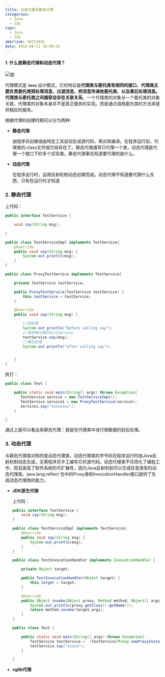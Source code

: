 ```yaml
---
title: 动态代理与静态代理
categories:
  - Java
  - JSE
tags:
  - Java
  - JSE
abbrlink: 5072383b
date: 2018-08-11 19:08:33
---
```

#### 1. 什么是静态代理和动态代理？

![图](https://java-design-patterns.com/assets/proxy-concept.png)

代理模式是 **`Java`** 设计模式，它的特征是**代理类与委托类有相同的接口**。**代理类主要负责委托类预处理消息、过滤消息、把消息传递给委托类、以及事后处理消息。代理类与委托类之间捅穿会存在关联关系**。一个代理类的对象与一个委托类的对象关联，代理类的对象本身并不是真正服务的实现。而是通过调用委托类的方法来提供相应的服务。

根据代理的创建时期可以分为两种:

- **静态代理**

  由程序员创建或由特定工具自动生成源代码，再对其编译。在程序运行前，代理类的.class文件就已经存在了。静态代理通常只代理一个类，动态代理是代理一个接口下的多个实现类。静态代理事先知道要代理的是什么。

- **动态代理**

  在程序运行时，运用反射机制动态创建而成。动态代理不知道要代理什么东西，只有在运行时才知道

### 2. 静态代理

上代码：

```java
public interface TestService {

    void say(String msg);

}
```

```java
public class TestServiceImpl implements TestService{
    @Override
    public void say(String msg) {
        System.out.println(msg);
    }
}
```

```java
public class ProxyTestService implements TestService{

    private TestService testService;

    public ProxyTestService(TestService testService) {
        this.testService = testService;
    }

    @Override
    public void say(String msg) {

        //预处理
        System.out.println("before calling say");
        //调用被代理的testService
        testService.say(msg);
        //事后处理
        System.out.println("after calling say");


    }
}
```

执行：

```java
public class Test {

    public static void main(String[] args) throws Exception{
       TestService service = new TestServiceImpl();
       TestService service1 = new ProxyTestService(service);
       service1.say("ssssssss");
    }

}
```

通过上面可以看出来静态代理：就是在代理类中进行做数据的前后处理。

### 3. 动态代理

与静态代理类对照的是动态代理类，动态代理类的字节码在程序运行时由Java反射机制动态生成，无需程序员手工编写它的源代码。动态代理类不仅简化了编程工作，而且提高了软件系统的可扩展性，因为Java反射机制可以生成任意类型的动态代理类。java.lang.reflect 包中的Proxy类和InvocationHandler接口提供了生成动态代理类的能力。

- **JDK原生代理**

  上代码：

  ```java
  public interface TestService {
      void say(String msg);
  }
  
  public class TestServiceImpl implements TestService{
      @Override
      public void say(String msg) {
          System.out.println(msg);
      }
  }
  ```

  ```java
  public class TestInvocationHandler implements InvocationHandler {
  
      private Object target;
  
      public TestInvocationHandler(Object target) {
          this.target = target;
      }
  
      @Override
      public Object invoke(Object proxy, Method method, Object[] args) throws Throwable {
          System.out.println(proxy.getClass().getName());
          return method.invoke(target,args);
      }
  }
  ```

  ```java
  public class Test {
  
      public static void main(String[] args) throws Exception{
          TestService testService =  (TestService)Proxy.newProxyInstance(Test.class.getClassLoader(), new Class<?>[]{TestService.class}, new TestInvocationHandler(new TestServiceImpl()));
          testService.say("sssss");
      }
  
  }
  ```

  

- **cglib代理**

